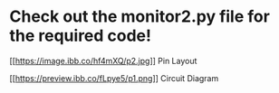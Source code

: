 # Check out the monitor2.py file for the required code!

[[https://image.ibb.co/hf4mXQ/p2.jpg]]
 Pin Layout
 
[[https://preview.ibb.co/fLpye5/p1.png]]
Circuit Diagram 

